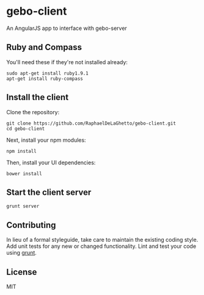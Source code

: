 gebo-client
===========

An AngularJS app to interface with gebo-server

## Ruby and Compass            

You'll need these if they're not installed already:                                                                              
  
```
sudo apt-get install ruby1.9.1 
apt-get install ruby-compass   
```

## Install the client

Clone the repository:

```
git clone https://github.com/RaphaelDeLaGhetto/gebo-client.git
cd gebo-client
```

Next, install your npm modules:

```
npm install
```

Then, install your UI dependencies:

```
bower install
```

## Start the client server

```
grunt server
```

## Contributing
In lieu of a formal styleguide, take care to maintain the existing coding style. Add unit tests for any new or changed functionality. Lint and test your code using [grunt](https://github.com/gruntjs/grunt).

## License
MIT

